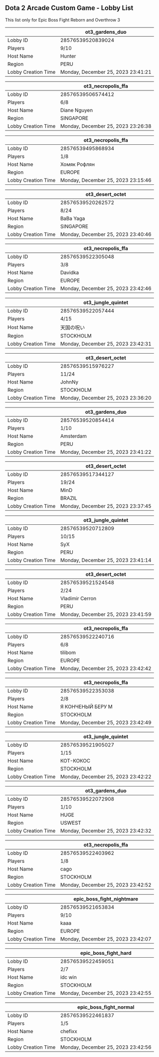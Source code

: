 ## Dota 2 Arcade Custom Game - Lobby List

This list only for Epic Boss Fight Reborn and Overthrow 3

|  | ot3_gardens_duo |
| ------ | ------ |
| Lobby ID | 28576539520839024 |
| Players | 9/10 |
| Host Name | Hunter |
| Region | PERU |
| Lobby Creation Time | Monday, December 25, 2023 23:41:21 |


|  | ot3_necropolis_ffa |
| ------ | ------ |
| Lobby ID | 28576539506574412 |
| Players | 6/8 |
| Host Name | Diane Nguyen |
| Region | SINGAPORE |
| Lobby Creation Time | Monday, December 25, 2023 23:26:38 |


|  | ot3_necropolis_ffa |
| ------ | ------ |
| Lobby ID | 28576539495868934 |
| Players | 1/8 |
| Host Name | Хомяк Рофлян |
| Region | EUROPE |
| Lobby Creation Time | Monday, December 25, 2023 23:15:46 |


|  | ot3_desert_octet |
| ------ | ------ |
| Lobby ID | 28576539520262572 |
| Players | 8/24 |
| Host Name | BaBa Yaga |
| Region | SINGAPORE |
| Lobby Creation Time | Monday, December 25, 2023 23:40:46 |


|  | ot3_necropolis_ffa |
| ------ | ------ |
| Lobby ID | 28576539522305048 |
| Players | 3/8 |
| Host Name | Davidka |
| Region | EUROPE |
| Lobby Creation Time | Monday, December 25, 2023 23:42:46 |


|  | ot3_jungle_quintet |
| ------ | ------ |
| Lobby ID | 28576539522057444 |
| Players | 4/15 |
| Host Name | 天国の呪い |
| Region | STOCKHOLM |
| Lobby Creation Time | Monday, December 25, 2023 23:42:31 |


|  | ot3_desert_octet |
| ------ | ------ |
| Lobby ID | 28576539515976227 |
| Players | 11/24 |
| Host Name | JohnNy |
| Region | STOCKHOLM |
| Lobby Creation Time | Monday, December 25, 2023 23:36:20 |


|  | ot3_gardens_duo |
| ------ | ------ |
| Lobby ID | 28576539520854414 |
| Players | 1/10 |
| Host Name | Amsterdam |
| Region | PERU |
| Lobby Creation Time | Monday, December 25, 2023 23:41:22 |


|  | ot3_desert_octet |
| ------ | ------ |
| Lobby ID | 28576539517344127 |
| Players | 19/24 |
| Host Name | MinD |
| Region | BRAZIL |
| Lobby Creation Time | Monday, December 25, 2023 23:37:45 |


|  | ot3_jungle_quintet |
| ------ | ------ |
| Lobby ID | 28576539520712809 |
| Players | 10/15 |
| Host Name | SyX |
| Region | PERU |
| Lobby Creation Time | Monday, December 25, 2023 23:41:14 |


|  | ot3_desert_octet |
| ------ | ------ |
| Lobby ID | 28576539521524548 |
| Players | 2/24 |
| Host Name | Vladimir Cerron |
| Region | PERU |
| Lobby Creation Time | Monday, December 25, 2023 23:41:59 |


|  | ot3_necropolis_ffa |
| ------ | ------ |
| Lobby ID | 28576539522240716 |
| Players | 6/8 |
| Host Name | tilibom |
| Region | EUROPE |
| Lobby Creation Time | Monday, December 25, 2023 23:42:42 |


|  | ot3_necropolis_ffa |
| ------ | ------ |
| Lobby ID | 28576539522353038 |
| Players | 2/8 |
| Host Name | Я КОНЧЕНЫЙ БЕРУ М |
| Region | STOCKHOLM |
| Lobby Creation Time | Monday, December 25, 2023 23:42:49 |


|  | ot3_jungle_quintet |
| ------ | ------ |
| Lobby ID | 28576539521905027 |
| Players | 1/15 |
| Host Name | КОТ-КОКОС |
| Region | STOCKHOLM |
| Lobby Creation Time | Monday, December 25, 2023 23:42:22 |


|  | ot3_gardens_duo |
| ------ | ------ |
| Lobby ID | 28576539522072908 |
| Players | 1/10 |
| Host Name | HUGE |
| Region | USWEST |
| Lobby Creation Time | Monday, December 25, 2023 23:42:32 |


|  | ot3_necropolis_ffa |
| ------ | ------ |
| Lobby ID | 28576539522403962 |
| Players | 1/8 |
| Host Name | cago |
| Region | STOCKHOLM |
| Lobby Creation Time | Monday, December 25, 2023 23:42:52 |


|  | epic_boss_fight_nightmare |
| ------ | ------ |
| Lobby ID | 28576539521653834 |
| Players | 9/10 |
| Host Name | kaaa |
| Region | EUROPE |
| Lobby Creation Time | Monday, December 25, 2023 23:42:07 |


|  | epic_boss_fight_hard |
| ------ | ------ |
| Lobby ID | 28576539522459051 |
| Players | 2/7 |
| Host Name | idc win |
| Region | STOCKHOLM |
| Lobby Creation Time | Monday, December 25, 2023 23:42:55 |


|  | epic_boss_fight_normal |
| ------ | ------ |
| Lobby ID | 28576539522461837 |
| Players | 1/5 |
| Host Name | chefixx |
| Region | STOCKHOLM |
| Lobby Creation Time | Monday, December 25, 2023 23:42:56 |


